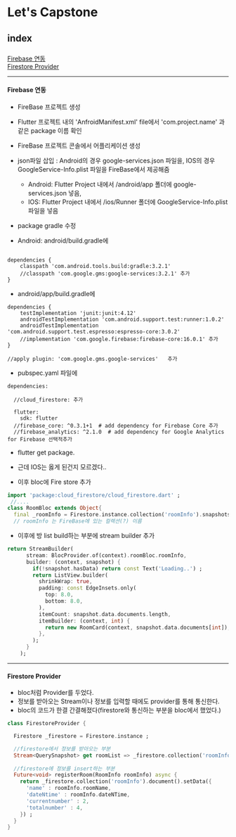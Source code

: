 # Let's Capstone
## index
### 
[Firebase 연동](#Firebase-연동)   
[Firestore Provider]($Firesotre-Provider)  

----
#### Firebase 연동
- FireBase 프로젝트 생성
- Flutter 프로젝트 내의 'AnfroidManifest.xml' file에서 'com.project.name' 과 같은 package 이름 확인
- FireBase 프로젝트 콘솔에서 어플리케이션 생성
- json파일 삽입 : Android의 경우 google-services.json 파일을, IOS의 경우 GoogleService-Info.plist 파일을 FireBase에서 제공해줌
    - Android: Flutter Project 내에서 /android/app 폴더에 google-services.json 넣음, 
    - IOS: Flutter Project 내에서 /ios/Runner 폴더에 GoogleService-Info.plist 파일을 넣음
- package gradle 수정    

- Android: android/build.gradle에 
~~~  

dependencies {
    classpath 'com.android.tools.build:gradle:3.2.1'
    //classpath 'com.google.gms:google-services:3.2.1' 추가
}
~~~    
    
- android/app/build.gradle에      

~~~
dependencies {
    testImplementation 'junit:junit:4.12'
    androidTestImplementation 'com.android.support.test:runner:1.0.2'
    androidTestImplementation 'com.android.support.test.espresso:espresso-core:3.0.2'
    //implementation 'com.google.firebase:firebase-core:16.0.1' 추가
}

//apply plugin: 'com.google.gms.google-services'   추가

~~~

- pubspec.yaml 파일에
~~~
dependencies:

  //cloud_firestore: 추가

  flutter:
    sdk: flutter
  //firebase_core: ^0.3.1+1  # add dependency for Firebase Core 추가
  //firebase_analytics: ^2.1.0  # add dependency for Google Analytics for Firebase 선택적추가

~~~

- flutter get package.
- 근데 IOS는 옳게 된건지 모르겠다..

- 이후 bloc에 Fire store 추가
~~~Dart
import 'package:cloud_firestore/cloud_firestore.dart' ;
 //....
class RoomBloc extends Object{
  final _roomInfo = Firestore.instance.collection('roomInfo').snapshots() ;
  // roomInfo 는 FireBase에 있는 컬렉션(?) 이름
~~~
- 이후에 방 list build하는 부분에 stream builder 추가
~~~Dart
return StreamBuilder(
      stream: BlocProvider.of(context).roomBloc.roomInfo,
      builder: (context, snapshot) {
        if(!snapshot.hasData) return const Text('Loading..') ;
        return ListView.builder(
          shrinkWrap: true,
          padding: const EdgeInsets.only(
            top: 8.0,
            bottom: 8.0,
          ),
          itemCount: snapshot.data.documents.length,
          itemBuilder: (context, int) {
            return new RoomCard(context, snapshot.data.documents[int]);
          },
        );
      }
    );
~~~

----  

#### Firestore Provider  
- bloc처럼 Provider를 두었다.
- 정보를 받아오는 Stream이나 정보를 입력할 때에도 provider를 통해 통신한다.
- bloc의 코드가 한결 간결해졌다(firestore와 통신하는 부분을 bloc에서 했었다.)

~~~dart
class FirestoreProvider {

  Firestore _firestore = Firestore.instance ;

  //firestore에서 정보를 받아오는 부분
  Stream<QuerySnapshot> get roomList => _firestore.collection('roomInfo').snapshots() ;
  
  //firestore에 정보를 insert하는 부분
  Future<void> registerRoom(RoomInfo roomInfo) async {
    return _firestore.collection('roomInfo').document().setData({
      'name' : roomInfo.roomName,
      'dateNtime' : roomInfo.dateNTime,
      'currentnumber' : 2,
      'totalnumber' : 4,
    }) ;
  }
}
~~~
